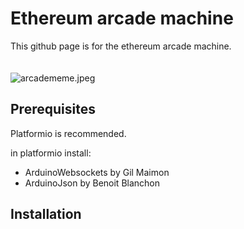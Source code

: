 <h1>Ethereum arcade machine</h1>
This github page is for the ethereum arcade machine.
<br>
<br>
<br>
<img src="https://www.memesmonkey.com/images/memesmonkey/4b/4b2b621de652fa73f1f450950433b1b5.jpeg" alt="arcadememe.jpeg">
<h2>Prerequisites</h2>
<p>Platformio is recommended.</p>
<p>in platformio install: </p>

<ul>
  <li>ArduinoWebsockets by Gil Maimon</li>
  <li>ArduinoJson by Benoit Blanchon</i>
</ul>

<h2>Installation</h2>
